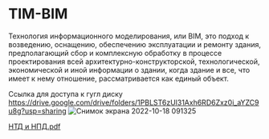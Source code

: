 # TIM-BIM

Технология информационного моделирования, или BIM, это подход к возведению, оснащению, обеспечению эксплуатации и ремонту здания, предполагающий сбор и комплексную обработку в процессе проектирования всей архитектурно-конструкторской, технологической, экономической и иной информации о здании, когда здание и все, что имеет к нему отношение, рассматривается как единый объект.

Ссылка для доступа к гугл диску
https://drive.google.com/drive/folders/1PBLST6zUl31Axh6RD6Zxz0i_aYZC9u8g?usp=sharing
![Снимок экрана 2022-10-18 091325](https://user-images.githubusercontent.com/44827210/196349950-7d354eca-26d3-49fa-8110-8d14f546cd4b.png)

[НТД и НПД.pdf](https://github.com/yakovlevway/TIM-BIM/files/9809011/default.pdf)

